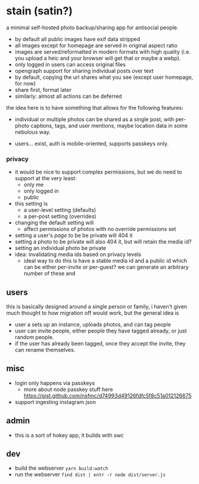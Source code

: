 # stain (satin?)

a minimal self-hosted photo backup/sharing app for antisocial people.

- by default all public images have exif data stripped
- all images except for homepage are served in original aspect ratio
- images are served/reformatted in modern formats with high quality (i.e. you upload a heic and your browser will get that or maybe a webp).
- only logged in users can access original files
- opengraph support for sharing individual posts over text
- by default, copying the url shares what you see (except user homepage, for now)
- share first, format later
- similarly: almost all actions can be deferred

the idea here is to have something that allows for the following features:

- individual or multiple photos can be shared as a single post, with per-photo captions, tags, and user mentions, maybe location data in some nebulous way.

- users... exist, auth is mobile-oriented, supports passkeys only.

### privacy

- it would be nice to support complex permissions, but we do need to support at the very least:
  - only me
  - only logged in
  - public
- this setting is
  - a user-level setting (defaults)
  - a per-post setting (overrides)
- changing the default setting will
  - affect permissions of photos with no override permissions set
- setting a user's _page_ to be be private will 404 it
- setting a photo to be private will also 404 it, but will retain the media id?
- setting an individual photo be private
- idea: invalidating media ids based on privacy levels
  - ideal way to do this is have a stable media id and a public id which can be either per-invite or per-guest? we can generate an arbitrary number of these and

## users

this is basically designed around a single person or family, i haven't given much thought to how migration off would work, but the general idea is

- user a sets up an instance, uploads photos, and can tag people
- user can invite people, either people they have tagged already, or just random people.
- if the user has already been tagged, once they accept the invite, they can rename themselves.

## misc

- login only happens via passkeys
  - more about node passkey stuff here https://gist.github.com/nsfmc/d74993d49126fdfc5f8c51a012126675
- support ingesting instagram json

## admin

- this is a sort of hokey app, it builds with swc

## dev

- build the webserver `yarn build:watch`
- run the webserver `find dist | entr -r node dist/server.js`
